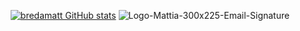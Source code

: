 <div style="text-align: center;">
  
[![bredamatt GitHub stats](https://github-readme-stats.vercel.app/api?username=bredamatt)](https://github.com/bredamatt/github-readme-stats)
![Logo-Mattia-300x225-Email-Signature](https://user-images.githubusercontent.com/28816406/216425246-e68c0b3b-1d00-40cb-b1d8-83999be1b9f4.png)

  
</div>

